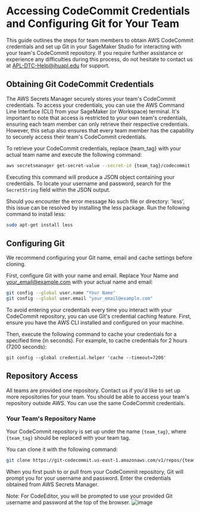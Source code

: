 # Accessing CodeCommit Credentials and Configuring Git for Your Team

This guide outlines the steps for team members to obtain AWS CodeCommit credentials and set up Git in your SageMaker Studio for interacting with your team's CodeCommit repository. If you require further assistance or experience any difficulties during this process, do not hesitate to contact us at APL-DTC-Help@jhuapl.edu for support.

## Obtaining Git CodeCommit Credentials

The AWS Secrets Manager securely stores your team's CodeCommit credentials. To access your credentials, you can use the AWS Command Line Interface (CLI) from your SageMaker (or Workspace) terminal. It's important to note that access is restricted to your own team's credentials, ensuring each team member can only retrieve their respective credentials. However, this setup also ensures that every team member has the capability to securely access their team's CodeCommit credentials.

To retrieve your CodeCommit credentials, replace {team_tag} with your actual team name and execute the following command:

```bash
aws secretsmanager get-secret-value --secret-id {team_tag}/codecommit
```

Executing this command will produce a JSON object containing your credentials. To locate your username and password, search for the `SecretString` field within the JSON output.

Should you encounter the error message No such file or directory: 'less', this issue can be resolved by installing the less package. Run the following command to install less:

```bash
sudo apt-get install less
```

## Configuring Git

We recommend configuring your Git name, email and cache settings before cloning. 

First, configure Git with your name and email. Replace Your Name and your_email@example.com with your actual name and email:

```bash
git config --global user.name "Your Name"
git config --global user.email "your_email@example.com"
```

To avoid entering your credentials every time you interact with your CodeCommit repository, you can use Git's credential caching feature. First, ensure you have the AWS CLI installed and configured on your machine.

Then, execute the following command to cache your credentials for a specified time (in seconds). For example, to cache credentials for 2 hours (7200 seconds):

```
git config --global credential.helper 'cache --timeout=7200'
```

## Repository Access

All teams are provided one repository. Contact us if you'd like to set up more repositories for your team. You should be able to access your team's repository outside AWS. You can use the same CodeCommit credentials.

### Your Team's Repository Name
Your CodeCommit repository is set up under the name `{team_tag}`, where `{team_tag}` should be replaced with your team tag.

You can clone it with the following command: 

```bash
git clone https://git-codecommit.us-east-1.amazonaws.com/v1/repos/{team_tag}
```

When you first push to or pull from your CodeCommit repository, Git will prompt you for your username and password. Enter the credentials obtained from AWS Secrets Manager.

Note: For CodeEditor, you will be prompted to use your provided Git username and password at the top of the browser.
![image](https://github.com/JHUAPL-DTC-TA2/wiki/images/codecommit-1.png)


